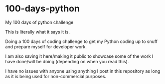 # 100-days-python
My 100 days of python challenge


This is literally what it says it is. 

Doing a 100 days of coding challenge to get my Python coding up to snuff and prepare myself for developer work. 

I am also saving it here/making it public to showcase some of the work I have done/will be doing (depending on when you read this). 

I have no issues with anyone using anything I post in this repository as long as it is being used for non-commercial purposes. 

